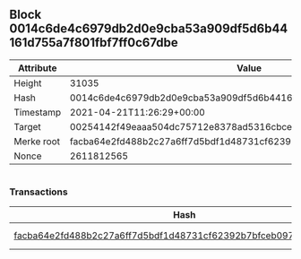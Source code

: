 ## Block 0014c6de4c6979db2d0e9cba53a909df5d6b44161d755a7f801fbf7ff0c67dbe

Attribute | Value
--- | ---
Height | 31035
Hash | 0014c6de4c6979db2d0e9cba53a909df5d6b44161d755a7f801fbf7ff0c67dbe
Timestamp | 2021-04-21T11:26:29+00:00
Target | 00254142f49eaaa504dc75712e8378ad5316cbcead634704b3734b6271167cc4
Merke root | facba64e2fd488b2c27a6ff7d5bdf1d48731cf62392b7bfceb09705a0e00a8e9
Nonce | 2611812565

```

```

### Transactions

Hash | Amount
--- | ---
[facba64e2fd488b2c27a6ff7d5bdf1d48731cf62392b7bfceb09705a0e00a8e9](facba64e2fd488b2c27a6ff7d5bdf1d48731cf62392b7bfceb09705a0e00a8e9.md) | 10.00000000 SKEPTI 
